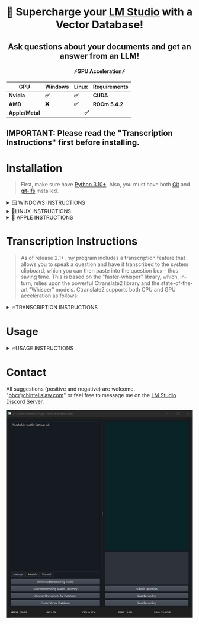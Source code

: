 <div align="center">
  <h1>🚀 Supercharge your <a href="https://lmstudio.ai/">LM Studio</a> with a Vector Database!</h1>
</div>
<div align="center">
  <h2>Ask questions about your documents and get an answer from an LLM!</h2>
</div>

<div align="center">
  <h4>⚡GPU Acceleration⚡
  <table>
    <thead>
      <tr>
        <th>GPU</th>
        <th>Windows</th>
        <th>Linux</th>
        <th>Requirements</th>
      </tr>
    </thead>
    <tbody>
      <tr>
        <td>Nvidia</td>
        <td>✅</td>
        <td>✅</td>
        <td>CUDA</td>
      </tr>
      <tr>
        <td>AMD</td>
        <td>❌</td>
        <td>✅</td>
        <td>ROCm 5.4.2</td>
      </tr>
      <tr>
        <td>Apple/Metal</td>
        <td colspan="3" align="center"> ✅ </td>
      </tr>
    </tbody>
  </table></h4>
</div>

## IMPORTANT: Please read the "Transcription Instructions" first before installing.

# Installation

> First, make sure have [Python 3.10+](https://www.python.org/downloads/release/python-31011/).  Also, you must have both [Git](https://git-scm.com/downloads) and [git-lfs](https://git-lfs.com/) installed.<br>

<details>
  <summary>🪟 WINDOWS INSTRUCTIONS</summary>
  
### Step 1 - Install GPU Acceleration Software
* Nvidia GPU ➜ install [CUDA 11.8](https://developer.nvidia.com/cuda-11-8-0-download-archive)
    > Note that this installation is system-wide and it's not necessary to install within a virtual environment.
* AMD GPU - Unfortuantely, PyTorch does not currently support AMD GPUs on Windows (only Linux).

### Step 2 - Obtain Repository
* Download the latest "release" and unzip anywhere on your computer.

### Step 3 - Virtual Environment
* Open the folder containing my repository files.  Open a command prompt.  Create a virtual environment:
```
python -m venv .
```
* Activate the virtual environment:
```
.\Scripts\activate
```

### Step 4 - Upgrade pip
```
python -m pip install --upgrade pip
```

### Step 5 - Install PyTorch
* Nvidia GPUs:
```
pip install torch torchvision torchaudio --index-url https://download.pytorch.org/whl/cu118
```
> Unfortunately, PyTorch only currently supports AMD GPU's on Linux system.
* CPU Only command:
```
pip install torch torchvision torchaudio
```

### Step 7 - Install Dependencies
```
pip install -r requirements.txt
```

### Step 6 - Doublecheck GPU-Acceleration
```
python check_gpu.py
```
</details>

<details>
  <summary>🐧LINUX INSTRUCTIONS</summary>

### Step 1 - GPU Acceleration Software
  * Nvidia GPUs ➜ install [CUDA 11.8](https://developer.nvidia.com/cuda-11-8-0-download-archive)
      > Note that this installation is system-wide and it's not necessary to install within a virtual environment.
  * AMD GPUs ➜ install ROCm version 5.4.2 according to the instructions [HERE](https://rocmdocs.amd.com/en/latest/deploy/linux/quick_start.html) and [HERE](https://rocmdocs.amd.com/en/latest/deploy/linux/index.html)
  * Additionally, [this repo](https://github.com/nktice/AMD-AI) might help, but I can't verify since I don't have an AMD GPU nor Linux.

### Step 2 - Obtain Repository
* Download the latest "release" and unzip anywhere on your computer.

### Step 3 - Virtual Environment
* Open the folder containing my repository files.  Open a command prompt.  Create a virtual environment:
```
python -m venv .
```
* Activate the virtual environment:
```
.\Scripts\activate
```

### Step 4 - Update Pip
```
python -m pip install --upgrade pip
```

### Step 5 - Install PyTorch
* Nvidia GPU:
```
pip install torch torchvision torchaudio --index-url https://download.pytorch.org/whl/cu118
```
* AMD GPU:
```
pip install torch torchvision torchaudio --index-url https://download.pytorch.org/whl/rocm5.4.2
```
* CPU Only command:
```
pip install torch torchvision torchaudio --index-url https://download.pytorch.org/whl/cpu
```

### Step 6 - Install Dependencies
```
pip install -r requirements.txt
```

### Step 7 - Doublecheck GPU-acceleration
```
python check_gpu.py
```
</details>

<details>
  <summary>🍎 APPLE INSTRUCTIONS</summary>

### Step 1 - GPU Acceleration Software
* All Macs with MacOS 12.3+ come with Metal/MPS support, which is the equivalent of CUDA (NVIDIA) and ROCm (AMD).  However, you still need to install [Xcode Command Line Tools](https://www.makeuseof.com/install-xcode-command-line-tools/).

### Step 2 - Obtain Repository
* Download the ZIP file containing the latest release for my repository.  Inside the ZIP file is a folder holding my repository.  Unzip and place this folder anywhere you want on your computer.

### Step 3 - Virtual Environment
* Open the folder containing my repository files.  Open a command prompt.  Create a virtual environment:
```
python3 -m venv .
```
* Activate the virtual environment:
```
source bin/activate
```

### Step 4 - Update Pip
```
python3 -m pip install --upgrade pip
```

### Step 5 - Install PyTorch
```
pip3 install torch torchvision torchaudio
```

### Step 7 - Install Dependencies
```
pip3 install -r requirements.txt
```

### Step 8 - Doublecheck Metal/MPS-acceleration
```
python3 check_gpu.py
```

</details>

# Transcription Instructions

> As of release 2.1+, my program includes a transcription feature that allows you to speak a question and have it transcribed to the system clipboard, which you can then paste into the question box - thus saving time.  This is based on the "faster-whisper" library, which, in-turn, relies upon the powerful Ctranslate2 library and the state-of-the-art "Whisper" models.  Ctranslate2 supports both CPU and GPU acceleration as follows:

<details>
  <summary>🔥TRANSCRIPTION INSTRUCTIONS</summary>
  
### Step 1 - Faster-Whisper Compatibility

<div align="center">
  <h4>⚡Transcription Acceleration⚡</h4>
  <table>
    <thead>
      <tr>
        <th></th>
        <th>Acceleration Support</th>
        <th>Requirements</th>
      </tr>
    </thead>
    <tbody>
      <tr>
        <td>Intel CPU</td>
        <td>✅</td>
        <td></td>
      </tr>
      <tr>
        <td>AMD CPU</td>
        <td>✅</td>
        <td></td>
      </tr>
      <tr>
        <td>Nvidia GPU</td>
        <td>✅</td>
        <td>CUDA</td>
      </tr>
      <tr>
        <td>AMD GPU</td>
        <td>❌</td>
        <td>Will default to CPU</td>
      </tr>
      <tr>
        <td>Apple CPU</td>
        <td>✅</td>
        <td></td>
      </tr>
      <tr>
        <td>Apple Metal/MPS</td>
        <td>❌</td>
        <td>Will default to CPU</td>
      </tr>
    </tbody>
  </table>
</div>


  > Ctranslate2 has a great fallback mechanism, but I don't have the hardware to test this.  Therefore, if you encounter problems simply install a release prior to 2.1 and follow the normal installation instructions.

### Step 2 - Obtain Quantized Ctranslate2 Whisper Models
Download one or more whisper models converted to Ctranslate2 format.  They are located in multiple ZIP files in [Release 2.1 specifically](https://github.com/BBC-Esq/ChromaDB-Plugin-for-LM-Studio/releases/tag/v2.1).  Feel free to test different models out!  Smallest (lesser quality) to bigger (higher quality) are as follows:
* ```tiny/tiny.en```
* ```base/base.en```
* ```small/small.en```
* ```medium/medium.en```

  > Contact me if you want the ```large-v2``` model - it's too large to upload.  Moreover, if you're super-tech-savvy and want other [quantizations](https://opennmt.net/CTranslate2/quantization.html) for even higher quality or more customizability, contact me, I have the following additional quants for each size:
    > * ```float32```, ```bfloat16```, ```float16```, ```Int8_bfloat16```, ```int8_float16```, and ```int8```
</details>

# Usage
<details>
  <summary>🔥USAGE INSTRUCTIONS</summary>
  
### Step 1 - Download Transctiption Model
> Only do this if you've read the transcription instructions and are using release 2.1+.

* Download one or more of the ZIP files [HERE](https://github.com/BBC-Esq/ChromaDB-Plugin-for-LM-Studio/releases/tag/v2.1) containing Whisper models converted to the Ctranslate2 format.  Extract the folder within the ZIP file to my repository folder.  It must be within the repository folder or I won't work.  My program defaults to the ```small.en``` model so TRY THIS FIRST.
  > However, feel free to try other models!  Simply download and extract a different model and then change ```line 18``` of ```voice_recorder_module.py``` to match another model's exact folder name.

### Step 2 - Virtual Environment
Open a command prompt within my repository folder and activate the virtual environment:<br>
> NOTE: For Macs the preferred command is ```source bin/activate```
```
.\Scripts\activate
```

### Step 3 - Run Program
```
python gui.py
```
* NOTE: Only systems running Windows with an Nvidia GPU will display metrics in the GUI.  Working on a fix.

### Step 4 - "Download Embedding Model"
The efficacy of an embedding model depends on both the type of text and type of questions you intend to ask.  Do some research on the different models in my program, but I've selected ones that are overall good.  Experiment with different ones.
> You must wait until the download is complete AND unpacked before trying to create the database.

### Step 5 - "Select Embedding Model Directory"
Selects the directory of the model you want to use.

### Step 6 - "Choose Documents for Database"
Select one or more files (pdf, docx, txt, json, enex, eml, msg, csv, xls, xlsx).

### Step 7 - "Create Vector Database."
GPU usage will spike as the vector database is created.  Wait for this to complete before querying database.

### Step 8 - LM Studio
Open LM Studio and load a model.  Click the server tab on the lefhand side.  Click "Start Server" in the server tab.
> Only Llama2-based models are currently supported due to their prompt format.

### Step 9 - "Submit Question"
Enter a question and click "submit question."  The vector database will be queried and your question along with the results will be fed to LM Studio for an answer.
> If you're curious, within the repository folder you'll find a file named "relevant_context.txt," which shows you exactly what the vector database produced.  This is useful to test different embedding models.

### Step 10 - Transcribe Question Instead
Click start record button.  Talk.  Click stop button.  Paste transcription into question box.  Click Submit Question.

</details>

# Contact

All suggestions (positive and negative) are welcome.  "bbc@chintellalaw.com" or feel free to message me on the [LM Studio Discord Server](https://discord.gg/aPQfnNkxGC).

<div align="center">
  <img src="https://github.com/BBC-Esq/ChromaDB-Plugin-for-LM-Studio/raw/main/example.png" alt="Example Image">
</div>
